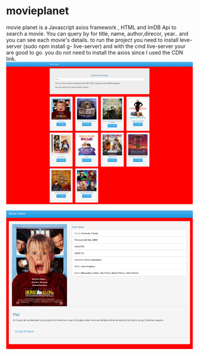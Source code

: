 # movieplanet

 movie planet is a Javascript axios framework , HTML and ImDB Api to search a movie.  You can query by for title, name, author,direcor, year.. and you can see each movie's details.
 to run the project you need to install leve-server (sudo npm install g- live-server) and with the cmd live-server your are good to go. you do not need to install the axios since I used the CDN link. 
![Screenshot](https://github.com/emabi59/movieplanet/blob/master/movieplanet.png)

![Screenshot](https://github.com/emabi59/movieplanet/blob/master/movieplate2.png
)
